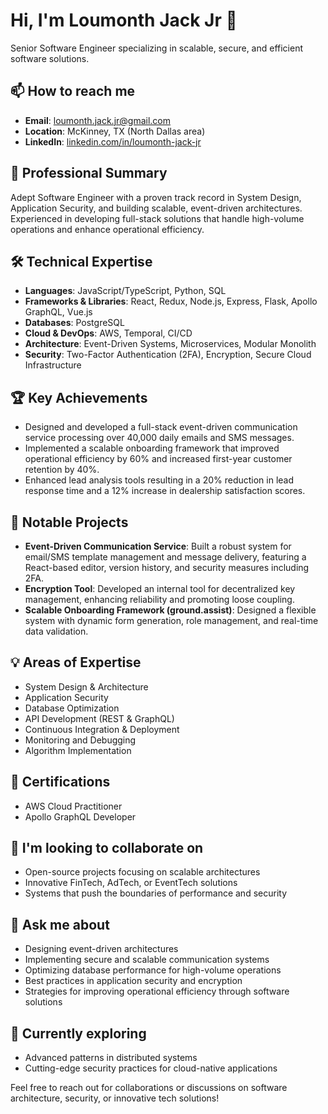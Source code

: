 # Hi, I'm Loumonth Jack Jr 👋

Senior Software Engineer specializing in scalable, secure, and efficient software solutions.

## 📫 How to reach me
- **Email**: [loumonth.jack.jr@gmail.com](mailto:loumonth.jack.jr@gmail.com)
- **Location**: McKinney, TX (North Dallas area)
- **LinkedIn**: [linkedin.com/in/loumonth-jack-jr](https://linkedin.com/in/loumonth-jack-jr)

## 🚀 Professional Summary
Adept Software Engineer with a proven track record in System Design, Application Security, and building scalable, event-driven architectures. Experienced in developing full-stack solutions that handle high-volume operations and enhance operational efficiency.

## 🛠 Technical Expertise
- **Languages**: JavaScript/TypeScript, Python, SQL
- **Frameworks & Libraries**: React, Redux, Node.js, Express, Flask, Apollo GraphQL, Vue.js
- **Databases**: PostgreSQL
- **Cloud & DevOps**: AWS, Temporal, CI/CD
- **Architecture**: Event-Driven Systems, Microservices, Modular Monolith
- **Security**: Two-Factor Authentication (2FA), Encryption, Secure Cloud Infrastructure

## 🏆 Key Achievements
- Designed and developed a full-stack event-driven communication service processing over 40,000 daily emails and SMS messages.
- Implemented a scalable onboarding framework that improved operational efficiency by 60% and increased first-year customer retention by 40%.
- Enhanced lead analysis tools resulting in a 20% reduction in lead response time and a 12% increase in dealership satisfaction scores.

## 🔭 Notable Projects
- **Event-Driven Communication Service**: Built a robust system for email/SMS template management and message delivery, featuring a React-based editor, version history, and security measures including 2FA.
- **Encryption Tool**: Developed an internal tool for decentralized key management, enhancing reliability and promoting loose coupling.
- **Scalable Onboarding Framework (ground.assist)**: Designed a flexible system with dynamic form generation, role management, and real-time data validation.

## 💡 Areas of Expertise
- System Design & Architecture
- Application Security
- Database Optimization
- API Development (REST & GraphQL)
- Continuous Integration & Deployment
- Monitoring and Debugging
- Algorithm Implementation

## 📜 Certifications
- AWS Cloud Practitioner
- Apollo GraphQL Developer

## 👯 I'm looking to collaborate on
- Open-source projects focusing on scalable architectures
- Innovative FinTech, AdTech, or EventTech solutions
- Systems that push the boundaries of performance and security

## 💬 Ask me about
- Designing event-driven architectures
- Implementing secure and scalable communication systems
- Optimizing database performance for high-volume operations
- Best practices in application security and encryption
- Strategies for improving operational efficiency through software solutions

## 🌱 Currently exploring
- Advanced patterns in distributed systems
- Cutting-edge security practices for cloud-native applications

Feel free to reach out for collaborations or discussions on software architecture, security, or innovative tech solutions!
